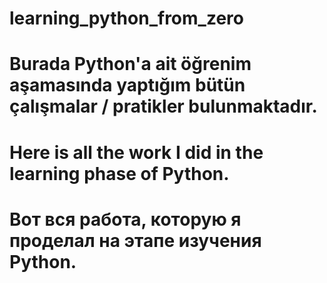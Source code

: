 # learning_python_from_zero
# Burada Python'a ait öğrenim aşamasında yaptığım bütün çalışmalar / pratikler bulunmaktadır.
# Here is all the work I did in the learning phase of Python.
# Вот вся работа, которую я проделал на этапе изучения Python.
